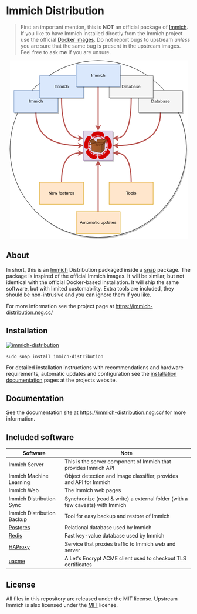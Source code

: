 # Immich Distribution

> First an important mention, this is **NOT** an official package of [Immich](https://immich.app/). If you like to have Immich installed directly from the Immich project use the official [Docker images](https://immich.app/docs/install/docker-compose). Do not report bugs to upstream _unless_ you are sure that the same bug is present in the upstream images. Feel free to ask **me** if you are unsure.

<p align="center">
  <img src="docs/docs/assets/immich-dist-snap-gh.png">
</p>

## About

In short, this is an [Immich](https://immich.app/) Distribution packaged inside a [snap](https://snapcraft.io/docs) package. The package is inspired of the official Immich images. It will be similar, but not identical with the official Docker-based installation. It will ship the same software, but with limited customability. Extra tools are included, they should be non-intrusive and you can ignore them if you like.

For more information see the project page at https://immich-distribution.nsg.cc/

## Installation
[![immich-distribution](https://snapcraft.io/immich-distribution/badge.svg)](https://snapcraft.io/immich-distribution)

```
sudo snap install immich-distribution
```

For detailed installation instructions with recommendations and hardware requirements, automatic updates and configuration see the [installation documentation](https://immich-distribution.nsg.cc/install/) pages at the projects website. 

## Documentation

See the documentation site at https://immich-distribution.nsg.cc/ for more information.

## Included software

| Software | Note |
| -------- | -------- |
| Immich Server | This is the server component of Immich that provides Immich API |
| Immich Machine Learning | Object detection and image classifier, provides and API for Immich |
| Immich Web | The Immich web pages |
| Immich Distribution Sync | Synchronize (read & write) a external folder (with a few caveats) with Immich |
| Immich Distribution Backup | Tool for easy backup and restore of Immich |
| [Postgres](https://www.postgresql.org/) | Relational database used by Immich |
| [Redis](https://redis.io/) | Fast key-value database used by Immich |
| [HAProxy](https://www.haproxy.org/) | Service that proxies traffic to Immich web and server |
| [uacme](https://github.com/ndilieto/uacme) | A Let's Encrypt ACME client used to checkout TLS certificates |

## License

All files in this repository are released under the MIT license. Upstream Immich is also licensed under the [MIT](https://github.com/immich-app/immich/blob/main/LICENSE) license.
